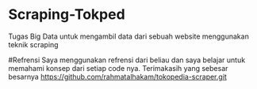 # Scraping-Tokped
Tugas Big Data untuk mengambil data dari sebuah website menggunakan teknik scraping

#Refrensi
Saya menggunakan refrensi dari beliau dan saya belajar untuk memahami konsep dari setiap code nya.
Terimakasih yang sebesar besarnya
https://github.com/rahmatalhakam/tokopedia-scraper.git
